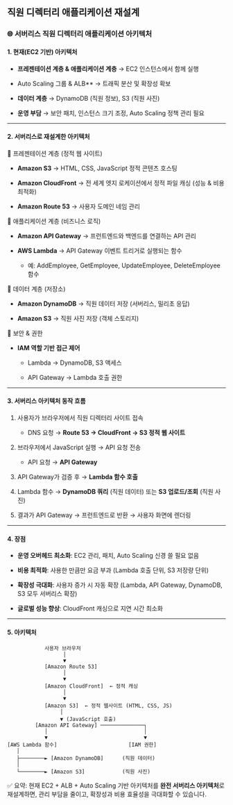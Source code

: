 ## 직원 디렉터리 애플리케이션 재설계

### 🌐 서버리스 직원 디렉터리 애플리케이션 아키텍처
#### 1. 현재(EC2 기반) 아키텍처

- **프레젠테이션 계층 & 애플리케이션 계층** → EC2 인스턴스에서 함께 실행

- Auto Scaling 그룹 & ALB** → 트래픽 분산 및 확장성 확보

- **데이터 계층** → DynamoDB (직원 정보), S3 (직원 사진)

- **운영 부담** → 보안 패치, 인스턴스 크기 조정, Auto Scaling 정책 관리 필요

---

#### 2. 서버리스로 재설계한 아키텍처

🔹 프레젠테이션 계층 (정적 웹 사이트)

- **Amazon S3** → HTML, CSS, JavaScript 정적 콘텐츠 호스팅

- **Amazon CloudFront** → 전 세계 엣지 로케이션에서 정적 파일 캐싱 (성능 & 비용 최적화)

- **Amazon Route 53** → 사용자 도메인 네임 관리


🔹 애플리케이션 계층 (비즈니스 로직)

- **Amazon API Gateway** → 프런트엔드와 백엔드를 연결하는 API 관리

- **AWS Lambda** → API Gateway 이벤트 트리거로 실행되는 함수

    - 예: AddEmployee, GetEmployee, UpdateEmployee, DeleteEmployee 함수

🔹 데이터 계층 (저장소)

- **Amazon DynamoDB** → 직원 데이터 저장 (서버리스, 밀리초 응답)

- **Amazon S3** → 직원 사진 저장 (객체 스토리지)

🔹 보안 & 권한

- **IAM 역할 기반 접근 제어**

    - Lambda → DynamoDB, S3 액세스

    - API Gateway → Lambda 호출 권한

---

#### 3. 서버리스 아키텍처 동작 흐름

1. 사용자가 브라우저에서 직원 디렉터리 사이트 접속

    - DNS 요청 → **Route 53 → CloudFront → S3 정적 웹 사이트**

2. 브라우저에서 JavaScript 실행 → API 요청 전송

    - API 요청 → **API Gateway**

3. API Gateway가 검증 후 → **Lambda 함수 호출**

4. Lambda 함수 → **DynamoDB 쿼리** (직원 데이터) 또는 **S3 업로드/조회** (직원 사진)

5. 결과가 API Gateway → 프런트엔드로 반환 → 사용자 화면에 렌더링

---

#### 4. 장점

- **운영 오버헤드 최소화**: EC2 관리, 패치, Auto Scaling 신경 쓸 필요 없음

- **비용 최적화**: 사용한 만큼만 요금 부과 (Lambda 호출 단위, S3 저장량 단위)

- **확장성 극대화**: 사용자 증가 시 자동 확장 (Lambda, API Gateway, DynamoDB, S3 모두 서버리스 확장)

- **글로벌 성능 향상**: CloudFront 캐싱으로 지연 시간 최소화

---

#### 5. 아키텍처 
```
            사용자 브라우저
                  │
                  ▼
            [Amazon Route 53]
                  │
                  ▼
            [Amazon CloudFront]  ← 정적 캐싱
                  │
                  ▼
            [Amazon S3]  ← 정적 웹사이트 (HTML, CSS, JS)
                 │
                 ▼ (JavaScript 호출)
         [Amazon API Gateway] ──────────────┐
            │                               │
            ▼                               ▼
[AWS Lambda 함수]                       [IAM 권한]
   │                                        
   ├────────► [Amazon DynamoDB]      (직원 데이터)
   │
   └────────► [Amazon S3]            (직원 사진)
```

✅ 요약:
현재 EC2 + ALB + Auto Scaling 기반 아키텍처를 **완전 서버리스 아키텍처**로 재설계하면, 관리 부담을 줄이고, 확장성과 비용 효율성을 극대화할 수 있습니다.